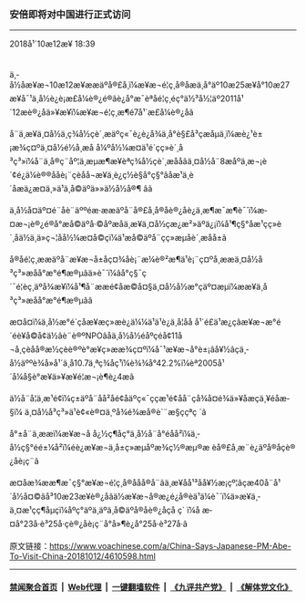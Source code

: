 ### 安倍即将对中国进行正式访问
------------------------

<div class="published">
 <span class="date" title="ä¸­å½æ¶é´">
  <time datetime="2018-10-12T18:39:02+08:00">
   2018å¹´10æ12æ¥ 18:39
  </time>
 </span>
</div>
<br/>
<div class="wsw">
 <p>
  ä¸­å½åæ¥æ¬10æ12æ¥ææäºå®£å¸ï¼æ¥æ¬é¦ç¸å®åæä¸å°äº10æ25æ¥å°10æ27æ¥å¯¹ä¸­å½è¿è¡æ­£å¼è®¿é®ãè¿å°æ¯èªåé¦ç¸éç°ä½³å½¦äº2011å¹´12æè®¿åä»¥æ¥ï¼æ¥æ¬é¦ç¸æ¶é7å¹´æ­£å¼è®¿åã
 </p>
 <p>
  å¨ä¸­æ¥ä¸¤å½ä¸ç¾å½çè´¸æäºç«¯è¿è¿å¾ä¸å°è§£å³çæåµä¸ï¼æè¿¹è±¡æ¾ç¤ºä¸¤å½é½å¸æå å¼ºå½¼æ­¤ä¹é´çç»è´¸å³ç³»ï¼å¨ä¸å®ç¨åº¦ä¸æµæ¶æ¥èªç¾å½çè´¸æååãä¸¤å½å¨8æåºä¸æ¬¡è´¢é¿ä¼è®®ååè¡¨çèåå¬æ¥ä¸­è¿ç½è§å°ç§°âåæ¹ä¸è´åæä¿æ¤ä¸»ä¹ä¸å©äºä»»ä½å½å®¶ âã
 </p>
 <p>
  ä¸­å½å¤äº¤é¨åè¨äººéæ·ææäºå¨å®£å¸å®åè®¿åè¿ä¸æ¶æ¯æ¶è¯´ï¼æ­¤æ¬¡è®¿é®å°æå©äºå·©åºæåä¸­æ¥ä¸¤å½çæ¿æ²»äºä¿¡ï¼å¹¶ç§°åæ¹çç»è´¸åä½ä¸ä»ç¬¦åå½¼æ­¤å©çï¼ä¹æå©äºå¨çç»æµåè´¸æåå±ã
 </p>
 <p>
  å®åé¦ç¸ææäºå¨æ¥æ¬å±åç¤¾åè¡¨æ¼è®²æ¶ä¹è¡¨ç¤ºå¸ææä¸¤å½å³ç³»æåå°æ°é¶æ®µãä»è¯´ï¼âå°ç§¯ç´¯é¦èç¸äºå¾æ¥ï¼å¹¶å¨ææé¢åæ©å¤§ä¸¤å½å½æ°çäº¤æµï¼ææ¥ä¸­å³ç³»æåå°æ°é¶æ®µãâ
 </p>
 <p>
  æ­¤å¤ï¼ä¸­å½æ°é´çåæ¥æç»æè¿ä¼¼ä¹ä¹è¿ä¸å¦åå å¹´é£ä¹æ¿çãæ¥æ¬æ°é´éè¥å©å¢ä½âè¨è®ºNPOâåä¸­å½å½éåºçéå¢11å¬å¸çèåå®æ½çèè®ºè°æ¥ç»ææ¾ç¤ºï¼å¯¹æ¥æ¬å°è±¡âå¥½âçä¸­å½äººè¾å»å¹´ä¸å10.7ä¸ªç¾åç¹ï¼è¾¾å°42.2%ï¼èª2005å¹´å¼å§è°æ¥ä»¥æ¥é¦æ¬¡è¶è¿4æã
 </p>
 <p>
  ä½å¨å¦ä¸æ¹é¢ï¼ç±äºå¨åå²åé¢åäºç«¯ç­ç­æ¹é¢å­å¨çå¾å¤é¾ä»¥åæçä¸¥éåæ­§ï¼ ä¸¤å½å³ç³»ä¹è¢«è®¤ä¸ºå¾é¾æå®è´¨æ§ççªç ´ã
 </p>
 <p>
  å°±å¨ä¸ææï¼æ¥æ¬å å¿½ç¶åç°ä¸­å½å¨å°éåå²ï¼ä¸­å½ç§°éé±¼å²ï¼éè¿æ¥æ¬ä¸å±ç»æµåºæ¾ç½®æµ®æ èå®£å¸æ¨è¿äºå®åçè®¿åè¡ç¨ã
 </p>
 <p>
  æ­¤åæ¾ææ¶æ¯ç§°æ¥æ¬é¦ç¸å®ååå®å¨ãä¸­æ¥åå¹³åå¥½æ¡çº¦ãçæ40å¨å¹´å½å¤©ãå³10æ23æ¥è®¿åãä½æ¥æ¬å®æ¿é¿å®èä¹ä¼è¯´ï¼ä»æ¥ä¸­ä¸¤æ¹çç¶åµçï¼åºç°äºä¸äºä¸å©äºå®åè®¿åçå ç´ ï¼å æ­¤å°23å·è³25å·çè®¿åè¡ç¨å°å»¶è¿å°25å·è³27å·ã
  <br/>
 </p>
</div>

原文链接：https://www.voachinese.com/a/China-Says-Japanese-PM-Abe-To-Visit-China-20181012/4610598.html


------------------------
#### [禁闻聚合首页](https://github.com/gfw-breaker/banned-news/blob/master/README.md) &nbsp;|&nbsp; [Web代理](https://github.com/gfw-breaker/open-proxy/blob/master/README.md) &nbsp;|&nbsp;  [一键翻墙软件](https://github.com/gfw-breaker/nogfw/blob/master/README.md) &nbsp;|&nbsp; [《九评共产党》](https://github.com/gfw-breaker/9ping.md/blob/master/README.md#九评之一评共产党是什么) &nbsp;|&nbsp; [《解体党文化》](https://github.com/gfw-breaker/jtdwh.md/blob/master/README.md#绪论)